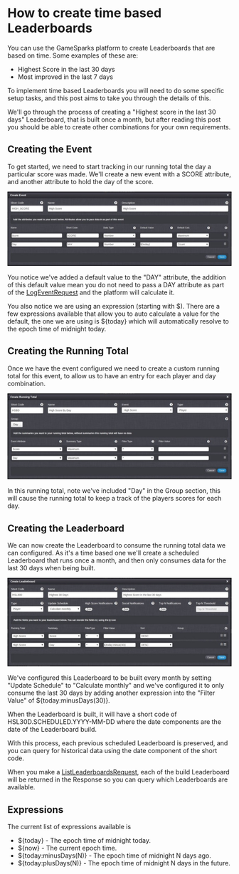 # How to create time based Leaderboards

You can use the GameSparks platform to create Leaderboards that are based on time. Some examples of these are:

  * Highest Score in the last 30 days
  * Most improved in the last 7 days


To implement time based Leaderboards you will need to do some specific setup tasks, and this post aims to take you through the details of this.

We'll go through the process of creating a "Highest score in the last 30 days" Leaderboard, that is built once a month, but after reading this post you should be able to create other combinations for your own requirements.

## Creating the Event

To get started, we need to start tracking in our running total the day a particular score was made. We'll create a new event with a SCORE attribute, and another attribute to hold the day of the score.

![](img\TimeLDR\1.jpg)

You notice we've added a default value to the "DAY" attribute, the addition of this default value mean you do not need to pass a DAY attribute as part of the [LogEventRequest](https://docs.gamesparks.net/documentation/request-api/player-request-api/logeventrequest) and the platform will calculate it.

You also notice we are using an expression (starting with $). There are a few expressions available that allow you to auto calculate a value for the default, the one we are using is ${today} which will automatically resolve to the epoch time of midnight today.

## Creating the Running Total

Once we have the event configured we need to create a custom running total for this event, to allow us to have an entry for each player and day combination.

![](img\TimeLDR\2.jpg)

In this running total, note we've included "Day" in the Group section, this will cause the running total to keep a track of the players scores for each day.

## Creating the Leaderboard

We can now create the Leaderboard to consume the running total data we can configured. As it's a time based one we'll create a scheduled Leaderboard that runs once a month, and then only consumes data for the last 30 days when being built.

![](img\TimeLDR\3.jpg)

We've configured this Leaderboard to be built every month by setting "Update Schedule" to "Calculate monthly" and we've configured it to only consume the last 30 days by adding another expression into the "Filter Value" of ${today:minusDays(30)}.

When the Leaderboard is built, it will have a short code of HSL30D.SCHEDULED.YYYY-MM-DD where the date components are the date of the Leaderboard build.

With this process, each previous scheduled Leaderboard is preserved, and you can query for historical data using the date component of the short code.

When you make a [ListLeaderboardsRequest](https://docs.gamesparks.net/documentation/request-api/leaderboards-request-api/listleaderboardsrequest), each of the build Leaderboard will be returned in the Response so you can query which Leaderboards are available.

## Expressions

The current list of expressions available is

  * ${today} - The epoch time of midnight today.
  * ${now} - The current epoch time.
  * ${today:minusDays(N)} - The epoch time of midnight N days ago.
  * ${today:plusDays(N)} - The epoch time of midnight N days in the future.
